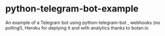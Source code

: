 # python-telegram-bot-example
An example of a Telegram bot using python-telegram-bot , webhooks (no polling!), Heroku for deplying it and with analytics thanks to botan.io 
